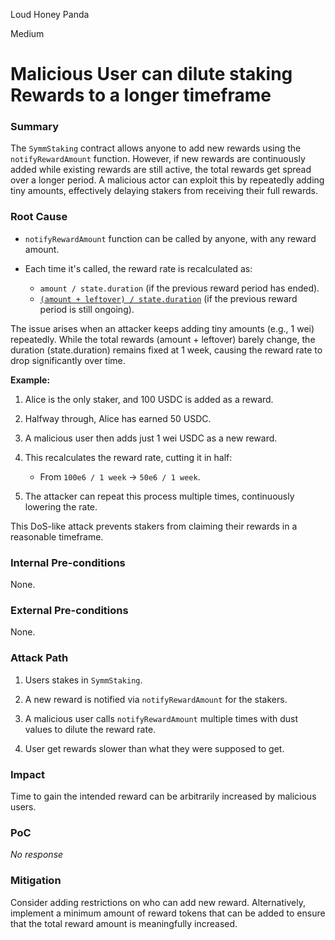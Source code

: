 Loud Honey Panda

Medium

# Malicious User can dilute staking Rewards to a longer timeframe

### Summary

The `SymmStaking` contract allows anyone to add new rewards using the `notifyRewardAmount` function. However, if new rewards are continuously added while existing rewards are still active, the total rewards get spread over a longer period. A malicious actor can exploit this by repeatedly adding tiny amounts, effectively delaying stakers from receiving their full rewards.



### Root Cause

* `notifyRewardAmount` function can be called by anyone, with any reward amount.

* Each time it's called, the reward rate is recalculated as:

    * `amount / state.duration` (if the previous reward period has ended).
    * [`(amount + leftover) / state.duration`](https://github.com/sherlock-audit/2025-03-symm-io-stacking/blob/main/token/contracts/staking/SymmStaking.sol#L374) (if the previous reward period is still ongoing).

The issue arises when an attacker keeps adding tiny amounts (e.g., 1 wei) repeatedly. While the total rewards (amount + leftover) barely change, the duration (state.duration) remains fixed at 1 week, causing the reward rate to drop significantly over time.

**Example:**

1. Alice is the only staker, and 100 USDC is added as a reward.

2. Halfway through, Alice has earned 50 USDC.

3. A malicious user then adds just 1 wei USDC as a new reward.

4. This recalculates the reward rate, cutting it in half:

    * From `100e6 / 1 week` → `50e6 / 1 week`.

5. The attacker can repeat this process multiple times, continuously lowering the rate.

This DoS-like attack prevents stakers from claiming their rewards in a reasonable timeframe.

### Internal Pre-conditions

None.

### External Pre-conditions

None.

### Attack Path

1. Users stakes in `SymmStaking`.

2. A new reward is notified via `notifyRewardAmount` for the stakers.

3. A malicious user calls `notifyRewardAmount` multiple times with dust values to dilute the reward rate.

4. User get rewards slower than what they were supposed to get.

### Impact

Time to gain the intended reward can be arbitrarily increased by malicious users.

### PoC

_No response_

### Mitigation

Consider adding restrictions on who can add new reward. Alternatively, implement a minimum amount of reward tokens that can be added to ensure that the total reward amount is meaningfully increased.